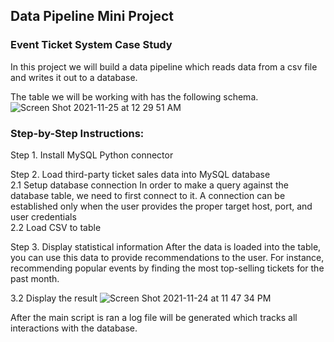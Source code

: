 ## Data Pipeline Mini Project
### Event Ticket System Case Study

In this project we will build a data pipeline which reads data from a csv file and writes it out to a database.

The table we will be working with has the following schema. \
![Screen Shot 2021-11-25 at 12 29 51 AM](https://user-images.githubusercontent.com/60493376/143406277-32a080cd-8111-4257-a6c2-7e2822caad96.png)

### Step-by-Step Instructions:
Step 1. Install MySQL Python connector

Step 2. Load third-party ticket sales data into MySQL database \
2.1 Setup database connection
In order to make a query against the database table, we need to first connect to it. A connection
can be established only when the user provides the proper target host, port, and user
credentials \
2.2 Load CSV to table

Step 3. Display statistical information
After the data is loaded into the table, you can use this data to provide recommendations to the
user. For instance, recommending popular events by finding the most top-selling tickets for the
past month.

3.2 Display the result
![Screen Shot 2021-11-24 at 11 47 34 PM](https://user-images.githubusercontent.com/60493376/143406931-c57b8b52-93b6-43ca-990a-e51521e40293.png)

After the main script is ran a log file will be generated which tracks all interactions with the database.
